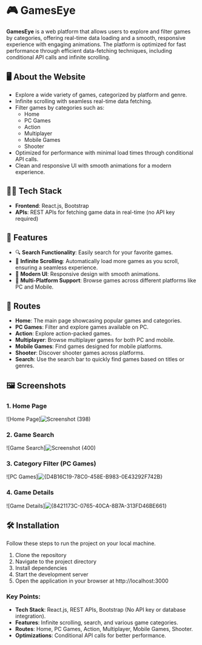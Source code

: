 # 🎮 GamesEye

**GamesEye** is a web platform that allows users to explore and filter games by categories, offering real-time data loading and a smooth, responsive experience with engaging animations. The platform is optimized for fast performance through efficient data-fetching techniques, including conditional API calls and infinite scrolling.

## 🖥️ About the Website
- Explore a wide variety of games, categorized by platform and genre.
- Infinite scrolling with seamless real-time data fetching.
- Filter games by categories such as:
  - Home
  - PC Games
  - Action
  - Multiplayer
  - Mobile Games
  - Shooter
- Optimized for performance with minimal load times through conditional API calls.
- Clean and responsive UI with smooth animations for a modern experience.

## 🧑‍💻 Tech Stack
- **Frontend**: React.js, Bootstrap
- **APIs**: REST APIs for fetching game data in real-time (no API key required)

## 🚀 Features
- 🔍 **Search Functionality**: Easily search for your favorite games.
- 📜 **Infinite Scrolling**: Automatically load more games as you scroll, ensuring a seamless experience.
- 🎨 **Modern UI**: Responsive design with smooth animations.
- 📱 **Multi-Platform Support**: Browse games across different platforms like PC and Mobile.

## 📂 Routes
- **Home**: The main page showcasing popular games and categories.
- **PC Games**: Filter and explore games available on PC.
- **Action**: Explore action-packed games.
- **Multiplayer**: Browse multiplayer games for both PC and mobile.
- **Mobile Games**: Find games designed for mobile platforms.
- **Shooter**: Discover shooter games across platforms.
- **Search**: Use the search bar to quickly find games based on titles or genres.

## 🖼️ Screenshots

### 1. Home Page
![Home Page]![Screenshot (398)](https://github.com/user-attachments/assets/d364626a-7f5d-41e0-b9fa-350212b1888c)


### 2. Game Search
![Game Search]![Screenshot (400)](https://github.com/user-attachments/assets/977b9342-93e7-450a-8536-8e31c3c9de4d)


### 3. Category Filter (PC Games)
![PC Games]![{D4B16C19-78C0-458E-B983-0E43292F742B}](https://github.com/user-attachments/assets/f6ebf1f7-92bf-4a80-9d29-ba3ebd4e8695)


### 4. Game Details
![Game Details]![{8421173C-0765-40CA-8B7A-313FD46BE661}](https://github.com/user-attachments/assets/6bd5b1c1-e970-4a59-9c10-976f932b74d7)


## 🛠️ Installation

Follow these steps to run the project on your local machine.

1. Clone the repository
2. Navigate to the project directory
3. Install dependencies
4. Start the development server
5. Open the application in your browser at http://localhost:3000



### Key Points:
- **Tech Stack**: React.js, REST APIs, Bootstrap (No API key or database integration).
- **Features**: Infinite scrolling, search, and various game categories.
- **Routes**: Home, PC Games, Action, Multiplayer, Mobile Games, Shooter.
- **Optimizations**: Conditional API calls for better performance.


